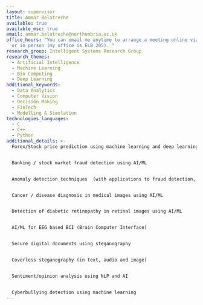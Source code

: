 ```yaml
---
layout: supervisor
title: Ammar Belatreche
available: true
available_msc: true
email: ammar.belatreche@northumbria.ac.uk
office_hours: "You can email me anytime to arrange a meeting online via Ms Teams
  or in person (my office is ELB 205). "
research_group: Intelligent Systems Research Group
research_themes:
  - Artificial Intelligence
  - Machine Learning
  - Bio Computing
  - Deep Learning
additional_keywords:
  - Data Analytics
  - Computer Vision
  - Decision Making
  - FinTech
  - Modelling & Simulation
technologies_languages:
  - C
  - C++
  - Python
additional_details: >-
  Forex/Stock price prediction using machine learning and deep learning


  Banking / stock market fraud detection using AI/ML  


  Anomaly detection techniques  (with applications to fraud detection, video surveillance, medical diagnosis, intrusion detection, etc.)


  Cancer / disease diagnosis in medical images using AI/ML


  Detection of diabetic retinopathy in retinal images using AI/ML 


  AI/ML for EEG based BCI (Brain Computer Interface)


  Secure digital documents using steganography


  Coverless steganography (in text, audio and image)  


  Sentiment/opinion analysis using NLP and AI


  Cyberbullying detection using machine learning
---
```

